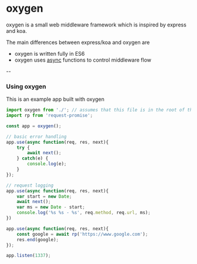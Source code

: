 # oxygen
oxygen is a small web middleware framework which is inspired by express and koa.  

The main differences between express/koa and oxygen are

  * oxygen is written fully in ES6
  * oxygen uses [async](https://github.com/lukehoban/ecmascript-asyncawait) functions to control middleware flow

--
### Using oxygen
This is an example app built with oxygen
```javascript
import oxygen from './'; // assumes that this file is in the root of this project
import rp from 'request-promise';

const app = oxygen();

// basic error handling
app.use(async function(req, res, next){
	try {
		await next();
	} catch(e) {
		console.log(e);
	}
});

// request logging
app.use(async function(req, res, next){
	var start = new Date;
	await next();
	var ms = new Date - start;
	console.log('%s %s - %s', req.method, req.url, ms);
})

app.use(async function(req, res, next){
	const google = await rp('https://www.google.com');
	res.end(google);
});

app.listen(1337);

```
